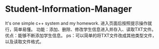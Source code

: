 # Student-Information-Manager
It's one simple c++ system and my homework.
进入页面后按照提示操作就行，简单易懂。
功能：添加、删除、修改学生信息进入并存入、读取TXT文件。
优点：能够不断添加学生信息。
ps：可以简单的将TXT文件改成其他类型文件，以及读取文件格式。
